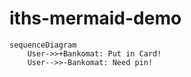 # iths-mermaid-demo

```mermaid
sequenceDiagram
    User->>+Bankomat: Put in Card!
    User-->>-Bankomat: Need pin!
